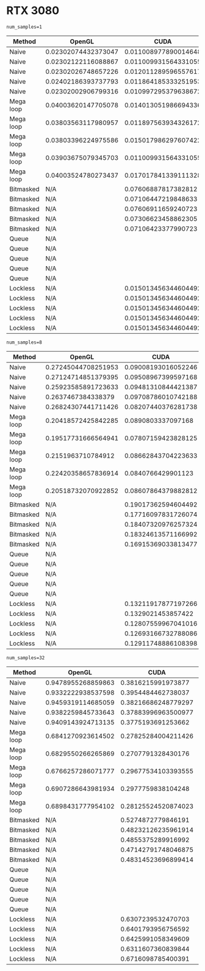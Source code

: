# RTX 3080

`num_samples=1`

| Method    | OpenGL              | CUDA                 | Vulkan              |
|-----------|---------------------|----------------------|---------------------|
| Naive     | 0.02302074432373047 | 0.011008977890014648 | 0.01601409912109375 |
| Naive     | 0.02302122116088867 | 0.011009931564331055 | 0.01901721954345703 |
| Naive     | 0.02302026748657226 | 0.012011289596557617 | 0.02902555465698242 |
| Naive     | 0.02402186393737793 | 0.011864185333251953 | 0.02302074432373047 |
| Naive     | 0.02302002906799316 | 0.010997295379638672 | 0.01601386070251465 |
| Mega loop | 0.04003620147705078 | 0.014013051986694336 | 0.01801633834838867 |
| Mega loop | 0.03803563117980957 | 0.011897563934326172 | 0.02402257919311523 |
| Mega loop | 0.03803396224975586 | 0.015017986297607422 | 0.02202033996582031 |
| Mega loop | 0.03903675079345703 | 0.011009931564331055 | 0.01801609992980957 |
| Mega loop | 0.04003524780273437 | 0.017017841339111328 | 0.01501321792602539 |
| Bitmasked | N/A                 | 0.07606887817382812  | 0.05605101585388183 |
| Bitmasked | N/A                 | 0.07106447219848633  | 0.05805277824401855 |
| Bitmasked | N/A                 | 0.07606911659240723  | 0.05905389785766601 |
| Bitmasked | N/A                 | 0.07306623458862305  | 0.05805253982543945 |
| Bitmasked | N/A                 | 0.07106423377990723  | 0.05905318260192871 |
| Queue     | N/A                 |    |   |
| Queue     | N/A                 |    |   |
| Queue     | N/A                 |    |   |
| Queue     | N/A                 |    |   |
| Queue     | N/A                 |    |   |
| Lockless  | N/A                 | 0.015013456344604492 | 0.01701521873474121 |
| Lockless  | N/A                 | 0.015013456344604492 | 0.01401257514953613 |
| Lockless  | N/A                 | 0.015013456344604492 | 0.01401257514953613 |
| Lockless  | N/A                 | 0.015013456344604492 | 0.01701545715332031 |
| Lockless  | N/A                 | 0.015013456344604492 | 0.01401185989379883 |

`num_samples=8`

| Method    | OpenGL              | CUDA                 | Vulkan              |
|-----------|---------------------|----------------------|---------------------|
| Naive     | 0.27245044708251953 | 0.09008193016052246  | 0.25122737884521484 |
| Naive     | 0.27124714851379395 | 0.09508967399597168  | 0.2502908706665039  |
| Naive     | 0.25923585891723633 | 0.09481310844421387  | 0.2031857967376709  |
| Naive     | 0.2637467384338379  | 0.09708786010742188  | 0.24322152137756348 |
| Naive     | 0.26824307441711426 | 0.08207440376281738  | 0.16715335845947266 |
| Mega loop | 0.20418572425842285 | 0.0890803337097168   | 0.1931755542755127  |
| Mega loop | 0.19517731666564941 | 0.07807159423828125  | 0.1931755542755127  |
| Mega loop | 0.2151963710784912  | 0.08662843704223633  | 0.18917059898376465 |
| Mega loop | 0.22420358657836914 | 0.0840766429901123   | 0.1961841583251953  |
| Mega loop | 0.20518732070922852 | 0.08607864379882812  | 0.1901721954345703  |
| Bitmasked | N/A                 | 0.19017362594604492  | 0.3883533477783203  |
| Bitmasked | N/A                 | 0.17716097831726074  | 0.386350154876709   |
| Bitmasked | N/A                 | 0.18407320976257324  | 0.3902590274810791  |
| Bitmasked | N/A                 | 0.18324613571166992  | 0.4033670425415039  |
| Bitmasked | N/A                 | 0.16915369033813477  | 0.41938090324401855 |
| Queue     | N/A                 |    |   |
| Queue     | N/A                 |    |   |
| Queue     | N/A                 |    |   |
| Queue     | N/A                 |    |   |
| Queue     | N/A                 |    |   |
| Lockless  | N/A                 | 0.13211917877197266  | 0.13188624382019043 |
| Lockless  | N/A                 | 0.1329021453857422   | 0.12999677658081055 |
| Lockless  | N/A                 | 0.12807559967041016  | 0.14413046836853027 |
| Lockless  | N/A                 | 0.12693166732788086  | 0.13312053680419922 |
| Lockless  | N/A                 | 0.12911748886108398  | 0.13211870193481445 |

`num_samples=32`

| Method    | OpenGL              | CUDA                 | Vulkan              |
|-----------|---------------------|----------------------|---------------------|
| Naive     | 0.9478955268859863  | 0.3816215991973877   | 1.1639935970306396  |
| Naive     | 0.9332222938537598  | 0.3954484462738037   | 1.106184482574463   |
| Naive     | 0.9459319114685059  | 0.38216686248779297  | 1.1599438190460205  |
| Naive     | 0.9382259845733643  | 0.37883996963500977  | 1.1520583629608154  |
| Naive     | 0.9409143924713135  | 0.3775193691253662   | 1.1452383995056152  |
| Mega loop | 0.6841270923614502  | 0.27825284004211426  | 0.7374563217163086  |
| Mega loop | 0.6829550266265869  | 0.2707791328430176   | 0.7300117015838623  |
| Mega loop | 0.6766257286071777  | 0.29677534103393555  | 0.7692079544067383  |
| Mega loop | 0.6907286643981934  | 0.2977759838104248   | 0.7376704216003418  |
| Mega loop | 0.6898431777954102  | 0.28125524520874023  | 0.7227587699890137  |
| Bitmasked | N/A                 | 0.5274872779846191   | 1.417334794998169   |
| Bitmasked | N/A                 | 0.48232126235961914  | 1.3722474575042725  |
| Bitmasked | N/A                 | 0.4855375289916992   | 1.4983632564544678  |
| Bitmasked | N/A                 | 0.47142791748046875  | 1.3754594326019287  |
| Bitmasked | N/A                 | 0.48314523696899414  | 1.446315050125122   |
| Queue     | N/A                 |    |   |
| Queue     | N/A                 |    |   |
| Queue     | N/A                 |    |   |
| Queue     | N/A                 |    |   |
| Queue     | N/A                 |    |   |
| Lockless  | N/A                 | 0.6307239532470703   | 0.546820878982544   |
| Lockless  | N/A                 | 0.6401793956756592   | 0.5449998378753662  |
| Lockless  | N/A                 | 0.6425991058349609   | 0.5454964637756348  |
| Lockless  | N/A                 | 0.6311607360839844   | 0.5459222793579102  |
| Lockless  | N/A                 | 0.6716098785400391   | 0.5444927215576172  |


